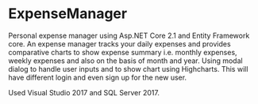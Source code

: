# ExpenseManager
Personal expense manager using Asp.NET Core 2.1 and Entity Framework core. 
An expense manager tracks your daily expenses and provides comparative charts to show expense summary 
i.e. monthly expenses, weekly expenses and also on the basis of month and year. 
Using modal dialog to handle user inputs and to show chart using Highcharts. 
This will have different login and even sign up for the new user.

Used Visual Studio 2017 and SQL Server 2017.

